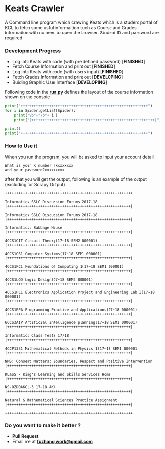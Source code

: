 # Keats Crawler

A Command line program which crawling Keats which is a student portal of KCL to fetch some usful informaition
such as Course and Grades information with no need to open the browser. Student ID and password are required



### Development Progress

* Log into Keats with code (with pre defined password) [**FINISHED**]
* Fetch Course Information and print out [**FINISHED**]
* Log into Keats with code (with users input) [**FINISHED**]
* Fetch Grades Information and print out [**DEVELOPING**]
* Buiding Graphic User Interface [**DEVELOPING**]

Following code in the **[run.py](https://github.com/FortyIX/Keats-crawler/blob/master/run.py)** defines the layout of the course information shown on the console

```python
print("++++++++++++++++++++++++++++++++++++++++++++++++++++++++++")
for i in Spider.getList(Spider):
    print("\b"+"\b"+ i )
    print("|++++++++++++++++++++++++++++++++++++++++++++++++++++++++|")

print()
print("++++++++++++++++++++++++++++++++++++++++++++++++++++++++++")
```

### How to Use it 

When you run the program, you will be asked to input your account detail 
```
What is your K number ?kxxxxxxx
and your password?xxxxxxxxx

```


after that you will get the output, following is an example of the output (excluding for Scrapy Output)

```
++++++++++++++++++++++++++++++++++++++++++++++++++++++++++

Informatics SSLC Discussion Forums 2017-18
|++++++++++++++++++++++++++++++++++++++++++++++++++++++++|

Informatics SSLC Discussion Forums 2017-18
|++++++++++++++++++++++++++++++++++++++++++++++++++++++++|

Informatics: Babbage House
|++++++++++++++++++++++++++++++++++++++++++++++++++++++++|

4CCS1CIT Circuit Theory(17~18 SEM2 000001)
|++++++++++++++++++++++++++++++++++++++++++++++++++++++++|

4CCS1CS1 Computer Systems(17~18 SEM1 000001)
|++++++++++++++++++++++++++++++++++++++++++++++++++++++++|

4CCS1FC1 Foundations of Computing 1(17~18 SEM1 000001)
|++++++++++++++++++++++++++++++++++++++++++++++++++++++++|

4CCS1LOD Logic Design(17~18 SEM2 000001)
|++++++++++++++++++++++++++++++++++++++++++++++++++++++++|

4CCS1PL1 Electronics Application Project and Engineering Lab I(17~18 000001)
|++++++++++++++++++++++++++++++++++++++++++++++++++++++++|

4CCS1PPA Programming Practice and Applications(17~18 000001)
|++++++++++++++++++++++++++++++++++++++++++++++++++++++++|

6CCS3AIP Artificial intelligence planning(17~18 SEM1 000001)
|++++++++++++++++++++++++++++++++++++++++++++++++++++++++|

Informatics Class Tests 17/18
|++++++++++++++++++++++++++++++++++++++++++++++++++++++++|

4CCP1351 Mathematical Methods in Physics 1(17~18 SEM1 000001)
|++++++++++++++++++++++++++++++++++++++++++++++++++++++++|

NMS: Consent Matters: Boundaries, Respect and Positive Intervention
|++++++++++++++++++++++++++++++++++++++++++++++++++++++++|

KLaSS - King's Learning and Skills Services Home
|++++++++++++++++++++++++++++++++++++++++++++++++++++++++|

NS-0ZDOAKG1-3 17~18 AKC
|++++++++++++++++++++++++++++++++++++++++++++++++++++++++|

Natural & Mathematical Sciences Practice Assignment
|++++++++++++++++++++++++++++++++++++++++++++++++++++++++|

++++++++++++++++++++++++++++++++++++++++++++++++++++++++++
```







### Do you want to make it better ? 

* **Pull Request**
* Email me at **fuzhang.work@gmail.com**

